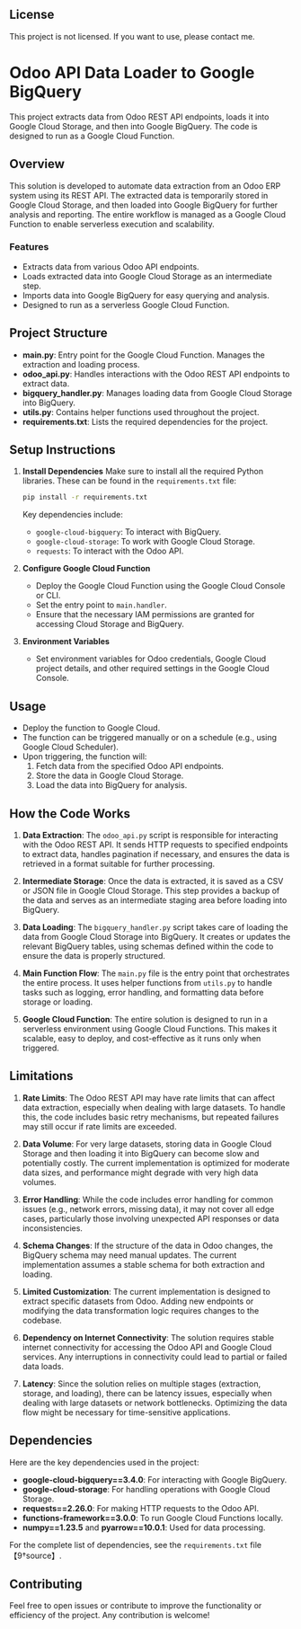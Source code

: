 ## License
This project is not licensed. If you want to use, please contact me. 

# Odoo API Data Loader to Google BigQuery

This project extracts data from Odoo REST API endpoints, loads it into Google Cloud Storage, and then into Google BigQuery. The code is designed to run as a Google Cloud Function.

## Overview

This solution is developed to automate data extraction from an Odoo ERP system using its REST API. The extracted data is temporarily stored in Google Cloud Storage, and then loaded into Google BigQuery for further analysis and reporting. The entire workflow is managed as a Google Cloud Function to enable serverless execution and scalability.

### Features
- Extracts data from various Odoo API endpoints.
- Loads extracted data into Google Cloud Storage as an intermediate step.
- Imports data into Google BigQuery for easy querying and analysis.
- Designed to run as a serverless Google Cloud Function.

## Project Structure

- **main.py**: Entry point for the Google Cloud Function. Manages the extraction and loading process.
- **odoo_api.py**: Handles interactions with the Odoo REST API endpoints to extract data.
- **bigquery_handler.py**: Manages loading data from Google Cloud Storage into BigQuery.
- **utils.py**: Contains helper functions used throughout the project.
- **requirements.txt**: Lists the required dependencies for the project.

## Setup Instructions

1. **Install Dependencies**
   Make sure to install all the required Python libraries. These can be found in the `requirements.txt` file:
   ```sh
   pip install -r requirements.txt
   ```
   Key dependencies include:
   - `google-cloud-bigquery`: To interact with BigQuery.
   - `google-cloud-storage`: To work with Google Cloud Storage.
   - `requests`: To interact with the Odoo API.

2. **Configure Google Cloud Function**
   - Deploy the Google Cloud Function using the Google Cloud Console or CLI.
   - Set the entry point to `main.handler`.
   - Ensure that the necessary IAM permissions are granted for accessing Cloud Storage and BigQuery.

3. **Environment Variables**
   - Set environment variables for Odoo credentials, Google Cloud project details, and other required settings in the Google Cloud Console.

## Usage

- Deploy the function to Google Cloud.
- The function can be triggered manually or on a schedule (e.g., using Google Cloud Scheduler).
- Upon triggering, the function will:
  1. Fetch data from the specified Odoo API endpoints.
  2. Store the data in Google Cloud Storage.
  3. Load the data into BigQuery for analysis.

## How the Code Works

1. **Data Extraction**: The `odoo_api.py` script is responsible for interacting with the Odoo REST API. It sends HTTP requests to specified endpoints to extract data, handles pagination if necessary, and ensures the data is retrieved in a format suitable for further processing.

2. **Intermediate Storage**: Once the data is extracted, it is saved as a CSV or JSON file in Google Cloud Storage. This step provides a backup of the data and serves as an intermediate staging area before loading into BigQuery.

3. **Data Loading**: The `bigquery_handler.py` script takes care of loading the data from Google Cloud Storage into BigQuery. It creates or updates the relevant BigQuery tables, using schemas defined within the code to ensure the data is properly structured.

4. **Main Function Flow**: The `main.py` file is the entry point that orchestrates the entire process. It uses helper functions from `utils.py` to handle tasks such as logging, error handling, and formatting data before storage or loading.

5. **Google Cloud Function**: The entire solution is designed to run in a serverless environment using Google Cloud Functions. This makes it scalable, easy to deploy, and cost-effective as it runs only when triggered.

## Limitations

1. **Rate Limits**: The Odoo REST API may have rate limits that can affect data extraction, especially when dealing with large datasets. To handle this, the code includes basic retry mechanisms, but repeated failures may still occur if rate limits are exceeded.

2. **Data Volume**: For very large datasets, storing data in Google Cloud Storage and then loading it into BigQuery can become slow and potentially costly. The current implementation is optimized for moderate data sizes, and performance might degrade with very high data volumes.

3. **Error Handling**: While the code includes error handling for common issues (e.g., network errors, missing data), it may not cover all edge cases, particularly those involving unexpected API responses or data inconsistencies.

4. **Schema Changes**: If the structure of the data in Odoo changes, the BigQuery schema may need manual updates. The current implementation assumes a stable schema for both extraction and loading.

5. **Limited Customization**: The current implementation is designed to extract specific datasets from Odoo. Adding new endpoints or modifying the data transformation logic requires changes to the codebase.

6. **Dependency on Internet Connectivity**: The solution requires stable internet connectivity for accessing the Odoo API and Google Cloud services. Any interruptions in connectivity could lead to partial or failed data loads.

7. **Latency**: Since the solution relies on multiple stages (extraction, storage, and loading), there can be latency issues, especially when dealing with large datasets or network bottlenecks. Optimizing the data flow might be necessary for time-sensitive applications.

## Dependencies

Here are the key dependencies used in the project:

- **google-cloud-bigquery==3.4.0**: For interacting with Google BigQuery.
- **google-cloud-storage**: For handling operations with Google Cloud Storage.
- **requests==2.26.0**: For making HTTP requests to the Odoo API.
- **functions-framework==3.0.0**: To run Google Cloud Functions locally.
- **numpy==1.23.5** and **pyarrow==10.0.1**: Used for data processing.

For the complete list of dependencies, see the `requirements.txt` file【9†source】.

## Contributing
Feel free to open issues or contribute to improve the functionality or efficiency of the project. Any contribution is welcome!

